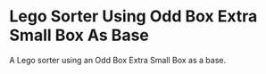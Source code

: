 # Lego Sorter Using Odd Box Extra Small Box As Base
A Lego sorter using an Odd Box Extra Small Box as a base.  
  




















